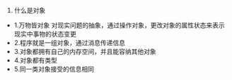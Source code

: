1. 什么是对象
 - 1.万物皆对象 对现实问题的抽象，通过操作对象，更改对象的属性状态来表示现实中事物的状态变更
 - 2.程序就是一组对象，通过消息传递信息
 - 3.对象都拥有自己的内存空间，并且能容纳其他对象
 - 4.对象都有类型
 - 5.同一类对象接受的信息相同